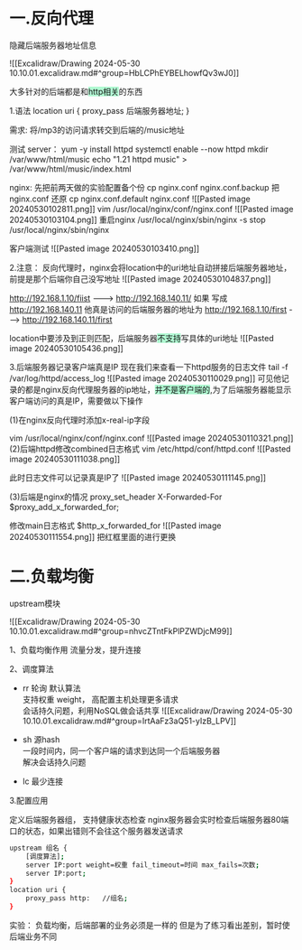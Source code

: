 # 一.反向代理

隐藏后端服务器地址信息

![[Excalidraw/Drawing 2024-05-30 10.10.01.excalidraw.md#^group=HbLCPhEYBELhowfQv3wJ0]]

大多针对的后端都是和<span style="background:#affad1">http相关</span>的东西

1.语法
location uri { proxy_pass 后端服务器地址; }

需求: 将/mp3的访问请求转交到后端的/music地址

测试
server：
yum -y install httpd
systemctl enable --now httpd
mkdir /var/www/html/music
echo "1.21 httpd music" > /var/www/html/music/index.html

nginx:
先把前两天做的实验配置备个份
cp nginx.conf nginx.conf.backup
把 nginx.conf 还原
cp nginx.conf.default nginx.conf
![[Pasted image 20240530102811.png]]
vim /usr/local/nginx/conf/nginx.conf
![[Pasted image 20240530103104.png]]
重启nginx
/usr/local/nginx/sbin/nginx -s stop
/usr/local/nginx/sbin/nginx

客户端测试
![[Pasted image 20240530103410.png]]

2.注意：
反向代理时，nginx会将location中的uri地址自动拼接后端服务器地址，前提是那个后端你自己没写地址
![[Pasted image 20240530104837.png]]

http://192.168.1.10/fiist --->  http://192.168.140.11/
如果 写成 http://192.168.140.11 他真是访问的后端服务器的地址为
http://192.168.1.10/first --->  http://192.168.140.11/first 

location中要涉及到正则匹配，后端服务器<span style="background:#affad1">不支持</span>写具体的uri地址
![[Pasted image 20240530105436.png]]



3.后端服务器记录客户端真是IP
现在我们来查看一下httpd服务的日志文件
tail -f /var/log/httpd/access_log
![[Pasted image 20240530110029.png]]
可见他记录的都是nginx反向代理服务器的ip地址，<span style="background:#affad1">并不是客户端的</span>,为了后端服务器能显示客户端访问的真是IP，需要做以下操作

(1)在nginx反向代理时添加x-real-ip字段

vim /usr/local/nginx/conf/nginx.conf
![[Pasted image 20240530110321.png]]
(2)后端httpd修改combined日志格式
vim /etc/httpd/conf/httpd.conf
![[Pasted image 20240530111038.png]]

此时日志文件可以记录真是IP了
![[Pasted image 20240530111145.png]]

(3)后端是nginx的情况
proxy_set_header X-Forwarded-For  $proxy_add_x_forwarded_for;

修改main日志格式
$http_x_forwarded_for
![[Pasted image 20240530111554.png]]
把红框里面的进行更换



# 二.负载均衡

upstream模块

![[Excalidraw/Drawing 2024-05-30 10.10.01.excalidraw.md#^group=nhvcZTntFkPlPZWDjcM99]]



1、负载均衡作用
流量分发，提升连接

2、调度算法
- rr 轮询 默认算法  
    支持权重 weight， 高配置主机处理更多请求  
    会话持久问题，利用NoSQL做会话共享
    ![[Excalidraw/Drawing 2024-05-30 10.10.01.excalidraw.md#^group=IrtAaFz3aQ51-yIzB_LPV]]
    
- sh 源hash  
    一段时间内，同一个客户端的请求到达同一个后端服务器  
    解决会话持久问题
- lc 最少连接

3.配置应用

定义后端服务器组， 支持健康状态检查
nginx服务器会实时检查后端服务器80端口的状态，如果出错则不会往这个服务器发送请求
```bash
upstream 组名 {
	[调度算法];
	server IP:port weight=权重 fail_timeout=时间 max_fails=次数;
	server IP:port;
}
location uri {
	proxy_pass http:   //组名;
}
```

实验：
负载均衡，后端部署的业务必须是一样的
但是为了练习看出差别，暂时使后端业务不同



